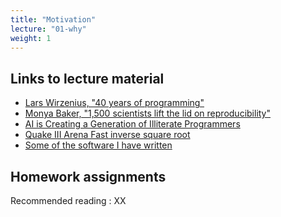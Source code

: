 ```yaml
---
title: "Motivation"
lecture: "01-why"
weight: 1
---
```


## Links to lecture material

- [Lars Wirzenius, "40 years of programming"](https://liw.fi/40/)
- [Monya Baker, "1,500 scientists lift the lid on reproducibility"](https://www.nature.com/articles/533452a)
- [AI is Creating a Generation of Illiterate Programmers](https://nmn.gl/blog/ai-illiterate-programmers)
- [Quake III Arena Fast inverse square root](https://en.wikipedia.org/wiki/Fast_inverse_square_root)
- [Some of the software I have written](https://danielk.developer.irf.se/software/)

## Homework assignments

Recommended reading
: XX